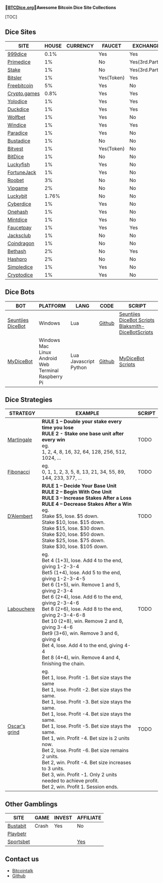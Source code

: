 **🎲[BTCDice.org](https://btcdice.org)🎲Awesome Bitcoin Dice Site Collections**

[TOC]

## Dice Sites
| SITE | HOUSE | CURRENCY |FAUCET |EXCHANGE | INVEST | RAKEBACK |AFFILIATE|
| --- | --- | --- | --- | --- | --- | --- | --- |
|[999dice](https://www.999dice.com/?330322248)|0.1%||Yes|Yes|No|No|[Yes](https://www.999dice.com/?330322248)|
| [Primedice](https://primedice.com/?c=37b517eadb) | 1% || No | Yes(3rd.Party) | No |Yes|[Yes](https://primedice.com/?c=37b517eadb)|
| [Stake](https://stake.com/?c=34589cdbda) | 1% || No | Yes(3rd.Party) | No |Yes|[Yes](https://stake.com/?c=34589cdbda)|
| [Bitsler](https://www.bitsler.com/?ref=btcdiceorg) | 1% || Yes(Token) | Yes | No |Yes|[Yes](https://www.bitsler.com/?ref=btcdiceorg)|
| [Freebitcoin](https://freebitco.in/?r=38146355) | 5% || Yes |No| Yes | No |[Yes](https://freebitco.in/?r=38146355)|
| [Crypto.games](https://crypto.games?i=ouVsFM9oV6) | 0.8% || Yes | Yes |No|No|[Yes](https://crypto.games?i=ouVsFM9oV6)|
| [Yolodice](https://yolodice.com/r?9iZL-2ZPG) | 1% || Yes | Yes | Yes |Yes|[Yes](https://yolodice.com/r?9iZL-2ZPG)|
| [Duckdice](https://duckdice.io/?c=a5812eed82) | 1% || Yes | Yes |No|No|[Yes](https://duckdice.io/?c=a5812eed82)|
| [Wolfbet](https://wolf.bet?c=btcdice) | 1% || Yes | No |No|Yes|[Yes](https://wolf.bet?c=btcdice)|
| [Windice](https://windice.io/?r=btcdiceorg) | 1% ||Yes|Yes| No | No |[Yes](https://windice.io/?r=btcdiceorg)|
| [Paradice](https://paradice.in/?c=btcdice) | 1% || Yes |No|No| Yes |[Yes](https://paradice.in/?c=btcdice)|
| [Bustadice](https://bustadice.com) | 1% || No | No | Yes |No|No|
| [Bitvest](https://bitvest.io?r=148711) | 1% || Yes(Token) | No | Yes |No|[Yes](https://bitvest.io?r=148711)|
|[BitDice](https://www.bitdice.me/?r=78164)|1%||No|No|No|No|[Yes](https://www.bitdice.me/?r=78164)|
|[Luckyfish](https://luckyfish.io/?c=btcdiceorg)|1%||Yes|No|No|Yes|[Yes](https://luckyfish.io/?c=btcdiceorg)|
|[FortuneJack](https://fortunejack.com)|1%||Yes|No|No|No|No|
|[Roobet](https://roobet.com/?ref=btcdiceorg)|3%||No|No|No|No|[Yes](https://roobet.com/?ref=btcdiceorg)|
|[Vipgame](https://vipgame.io?code=UPPM5YFTXDWH)|2%||No|No|No|No|[Yes](https://vipgame.io?code=UPPM5YFTXDWH)|
|[Luckybit](https://luckyb.it)|1.76%||No|No|No|No|No|
|[Cyberdice](https://www.cyberdice.net/?ap=872a5a69ccd94f66ba2821)|1%||Yes|No|No|No|[Yes](https://www.cyberdice.net/?ap=872a5a69ccd94f66ba2821)|
|[Onehash](www.onehash.com/?ap=872a5a69ccd94f66ba2821)|1%||Yes|No|No|No|[Yes](www.onehash.com/?ap=872a5a69ccd94f66ba2821)|
|[Mintdice](https://mintdice.com/ref/btcdiceorg)|1%||Yes|No|Yes|No|[Yes](https://mintdice.com/ref/btcdiceorg)|
|[Faucetpay](https://faucetpay.io/?r=382030)|1%||Yes|Yes|No|No|[Yes](https://faucetpay.io/?r=382030)|
|[Jacksclub](https://jacksclub.io?r=~btcdiceorg)|1%||No|No|No|No|[Yes](https://jacksclub.io?r=~btcdiceorg)|
|[Coindragon](https://coindragon.com/ref/btcdiceorg)|1%||No|No|No|Yes|[Yes](https://coindragon.com/ref/btcdiceorg)|
|[Bethash](http://bethash.net/?ref=tbtmyqj1355o)|2%||No|Yes|Yes|No|[Yes](http://bethash.net/?ref=tbtmyqj1355o)|
|[Hashpro](https://hashpro.io/r/tbtmyqj1355o)|2%||No|No|No|Yes|[Yes](https://hashpro.io/r/tbtmyqj1355o)|
|[Simpledice](https://simpledice.com/en?r=NRFdtXI2QIB)|1%||Yes|No|No|No|[Yes](https://simpledice.com/en?r=NRFdtXI2QIB)|
|[Cryptodice](https://cryptodice.io/a?c=IlFFf1OcgCR3)|1%||Yes|No|Yes|No|[Yes](https://cryptodice.io/a?c=IlFFf1OcgCR3)|

## Dice Bots

| BOT | PLATFORM | LANG |CODE|SCRIPT|
| --- | --- | --- | ---| ---|
| [Seuntjies DiceBot](https://bot.seuntjie.com) | Windows | Lua |[Github](https://github.com/Seuntjie900/DiceBot)|[Seuntjies DiceBot Scripts](https://bot.seuntjie.com/Scripts.aspx)<br/>[Blaksmith-DiceBotScripts](https://github.com/Blaksmith/DiceBotScripts)<br/>|
| [MyDiceBot](https://mydicebot.com) | Windows<br/>Mac<br/>Linux<br/>Android<br/>Web<br/>Terminal<br/>Raspberry Pi<br/> | Lua<br/>Javascript<br/>Python<br/> |[Github](https://github.com/mydicebot/mydicebot.github.io)|[MyDiceBot Scripts](https://gist.github.com/mydicebot)|

## Dice Strategies

|STRATEGY|EXAMPLE|SCRIPT|
|---|---|---|
|[Martingale](https://en.wikipedia.org/wiki/Martingale_(betting_system))|**RULE 1 – Double your stake every time you lose** <br/>**RULE 2 - Stake one base unit after every win**<br/>eg. <br/>1, 2, 4, 8, 16, 32, 64, 128, 256, 512, 1024, ...<br/>|TODO|
|[Fibonacci](https://en.wikipedia.org/wiki/Fibonacci_number)|eg.<br />0, 1, 1, 2, 3, 5, 8, 13, 21, 34, 55, 89, 144, 233, 377, ...<br/>|TODO|
|[D’Alembert](https://en.wikipedia.org/wiki/Gambler%27s_fallacy)|**RULE 1 – Decide Your Base Unit**<br/>**RULE 2 – Begin With One Unit**<br/>**RULE 3 – Increase Stakes After a Loss**<br/>**RULE 4 – Decrease Stakes After a Win**<br/>eg. <br/>Stake $5, lose. $5 down. <br/>Stake $10, lose. $15 down. <br/>Stake $15, lose. $30 down. <br/>Stake $20, lose. $50 down. <br/>Stake $25, lose. $75 down. <br/>Stake $30, lose. $105 down.<br/>|TODO|
|[Labouchere](https://en.wikipedia.org/wiki/Labouchère_system)|eg.<br/>Bet 4 (1+3), lose. Add 4 to the end, giving 1-2-3-4 <br/>Bet ​5 (1+4), lose. Add 5 to the end, giving 1-2-3-4-5 <br/>Bet ​6 (1+5), win. Remove 1 and 5, giving 2-3-4 <br/>Bet ​6 (2+4), lose. Add 6 to the end, giving 2-3-4-6 <br/>Bet ​8 (2+6), lose. Add 8 to the end, giving 2-3-4-6-8 <br/>Bet ​10 (2+8), win. Remove 2 and 8, giving 3-4-6 <br/>Bet ​9 (3+6), win. Remove 3 and 6, giving 4 <br/>Bet ​4, lose. Add 4 to the end, giving 4-4 <br/>Bet ​8 (4+4), win. Remove 4 and 4, finishing the chain.<br/>|TODO|
|[Oscar's grind](https://en.wikipedia.org/wiki/Oscar%27s_grind)|eg.<br />Bet 1, lose. Profit -1. Bet size stays the same<br />Bet 1, lose. Profit -2. Bet size stays the same.<br />Bet 1, lose. Profit -3. Bet size stays the same.<br />Bet 1, lose. Profit -4. Bet size stays the same.<br />Bet 1, lose. Profit -5. Bet size stays the same.<br />Bet 1, win. Profit -4. Bet size is 2 units now.<br />Bet 2, lose. Profit -6. Bet size remains 2 units.<br />Bet 2, win. Profit -4. Bet size increases to 3 units.<br />Bet 3, win. Profit -1. Only 2 units needed to achieve profit.<br />Bet 2, win. Profit 1. Session ends.|TODO|

## Other Gamblings

| SITE                             |GAME| INVEST |AFFILIATE|
| -------------------------------- |---| ---------- |---|
| [Bustabit](https://bustabit.com) |Crash|Yes|No|
|[Playbetr](https://www.playbetr.com?r=6599)||||
|[Sportsbet](https://sportsbet.io)|||[Yes](https://partners_click.sportsbet.io/?serial=4024&creative_id=1066&anid=)|

## Contact us

* [Bitcointalk](https://bitcointalk.org/index.php?topic=5256106.0)
* [Github](https://github.com/btcdice-org/btcdice.org/issues)

